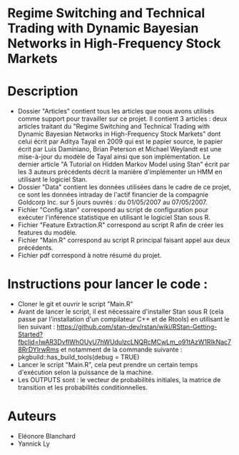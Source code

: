 # Regime Switching and Technical Trading with Dynamic Bayesian Networks in High-Frequency Stock Markets

# Description
* Dossier "Articles" contient tous les articles que nous avons utilisés comme support pour travailler sur ce projet. Il contient 3 articles : deux articles traitant du "Regime Switching and Technical Trading with Dynamic Bayesian Networks in High-Frequency Stock Markets" dont celui écrit par Aditya Tayal en 2009 qui est le papier source, le papier écrit par Luis Daminiano, Brian Peterson et Michael Weylandt est une mise-à-jour du modèle de Tayal ainsi que son implémentation. Le dernier article "A Tutorial on Hidden Markov Model using Stan" écrit par les 3 auteurs précédents décrit la manière d'implémenter un HMM en utilisant le logiciel Stan.
* Dossier "Data" contient les données utilisées dans le cadre de ce projet, ce sont les données intraday de l'actif financier de la compagnie Goldcorp Inc. sur 5 jours ouvrés : du 01/05/2007 au 07/05/2007.
* Fichier "Config.stan" correspond au script de configuration pour exécuter l'inférence statistique en utilisant le logiciel Stan sous R.
* Fichier "Feature Extraction.R" correspond au script R afin de créer les features du modèle.
* Fichier "Main.R" correspond au script R principal faisant appel aux deux précédents.
* Fichier pdf correspond à notre résumé du projet.

# Instructions pour lancer le code :
* Cloner le git et ouvrir le script "Main.R"
* Avant de lancer le script, il est nécessaire d'installer Stan sous R (cela passe par l'installation d'un compilateur C++ et de Rtools) en utilisant le lien suivant : https://github.com/stan-dev/rstan/wiki/RStan-Getting-Started?fbclid=IwAR3DvfIWhOUyU7hWUdulzcLNQRcMCwLm_o91tAzW1RlkNac78RrDYIrwRms et notamment de la commande suivante : pkgbuild::has_build_tools(debug = TRUE)
* Lancer le script "Main.R", cela peut prendre un certain temps d'exécution selon la puissance de la machine. 
* Les OUTPUTS sont : le vecteur de probabilités initiales, la matrice de transition et les probabilités conditionnelles.

# Auteurs
* Eléonore Blanchard
* Yannick Ly
